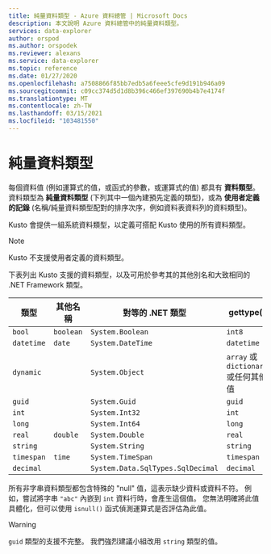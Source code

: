 ```yaml
---
title: 純量資料類型 - Azure 資料總管 | Microsoft Docs
description: 本文說明 Azure 資料總管中的純量資料類型。
services: data-explorer
author: orspod
ms.author: orspodek
ms.reviewer: alexans
ms.service: data-explorer
ms.topic: reference
ms.date: 01/27/2020
ms.openlocfilehash: a7508866f85bb7edb5a6feee5cfe9d191b946a09
ms.sourcegitcommit: c09cc374d5d1d8b396c466ef397690b4b7e4174f
ms.translationtype: MT
ms.contentlocale: zh-TW
ms.lasthandoff: 03/15/2021
ms.locfileid: "103481550"
---
```

# <a name="scalar-data-types"></a>純量資料類型

每個資料值 (例如運算式的值，或函式的參數，或運算式的值) 都具有 **資料類型**。 資料類型為 **純量資料類型** (下列其中一個內建預先定義的類型)，或為 **使用者定義的記錄** (名稱/純量資料類型配對的排序次序，例如資料表資料列的資料類型)。

Kusto 會提供一組系統資料類型，以定義可搭配 Kusto 使用的所有資料類型。

> [!NOTE]
> Kusto 不支援使用者定義的資料類型。

下表列出 Kusto 支援的資料類型，以及可用於參考其的其他別名和大致相同的 .NET Framework 類型。

| 類型       | 其他名稱   | 對等的 .NET 類型              | gettype()   |
| ---------- | -------------------- | --------------------------------- | ----------- |
| `bool`     | `boolean`            | `System.Boolean`                  | `int8`      |
| `datetime` | `date`               | `System.DateTime`                 | `datetime`  |
| `dynamic`  |                      | `System.Object`                   | `array` 或 `dictionary` 或任何其他值 |
| `guid`     |                      | `System.Guid`                     | `guid`      |
| `int`      |                      | `System.Int32`                    | `int`       |
| `long`     |                      | `System.Int64`                    | `long`      |
| `real`     | `double`             | `System.Double`                   | `real`      |
| `string`   |                      | `System.String`                   | `string`    |
| `timespan` | `time`               | `System.TimeSpan`                 | `timespan`  |
| `decimal`  |                      | `System.Data.SqlTypes.SqlDecimal` | `decimal`   |

所有非字串資料類型都包含特殊的 "null" 值，這表示缺少資料或資料不符。 例如，嘗試將字串 `"abc"` 內嵌到 `int` 資料行時，會產生這個值。
您無法明確將此值具體化，但可以使用 `isnull()` 函式偵測運算式是否評估為此值。

> [!WARNING]
> `guid` 類型的支援不完整。
> 我們強烈建議小組改用 `string` 類型的值。
